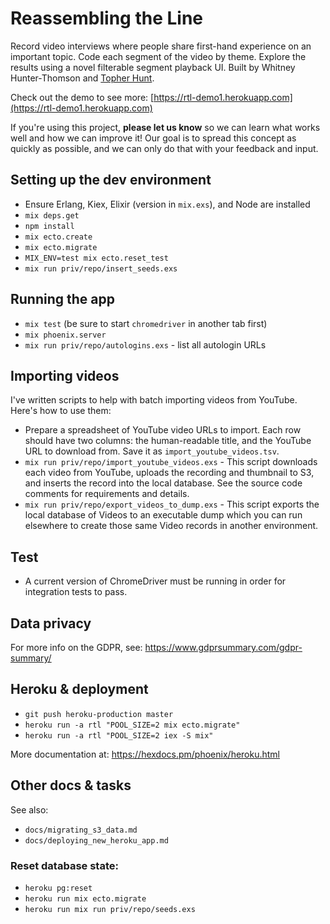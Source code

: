 # Reassembling the Line

Record video interviews where people share first-hand experience on an important topic. Code each segment of the video by theme. Explore the results using a novel filterable segment playback UI. Built by Whitney Hunter-Thomson and [Topher Hunt](topherhunt.com).

Check out the demo to see more: [https://rtl-demo1.herokuapp.com](https://rtl-demo1.herokuapp.com)

If you're using this project, **please let us know** so we can learn what works well and how we can improve it! Our goal is to spread this concept as quickly as possible, and we can only do that with your feedback and input.


## Setting up the dev environment

  * Ensure Erlang, Kiex, Elixir (version in `mix.exs`), and Node are installed
  * `mix deps.get`
  * `npm install`
  * `mix ecto.create`
  * `mix ecto.migrate`
  * `MIX_ENV=test mix ecto.reset_test`
  * `mix run priv/repo/insert_seeds.exs`


## Running the app

  * `mix test` (be sure to start `chromedriver` in another tab first)
  * `mix phoenix.server`
  * `mix run priv/repo/autologins.exs` - list all autologin URLs


## Importing videos

I've written scripts to help with batch importing videos from YouTube. Here's how to use them:

  * Prepare a spreadsheet of YouTube video URLs to import. Each row should have two columns: the human-readable title, and the YouTube URL to download from. Save it as `import_youtube_videos.tsv`.
  * `mix run priv/repo/import_youtube_videos.exs` - This script downloads each video from YouTube, uploads the recording and thumbnail to S3, and inserts the record into the local database. See the source code comments for requirements and details.
  * `mix run priv/repo/export_videos_to_dump.exs` - This script exports the local database of Videos to an executable dump which you can run elsewhere to create those same Video records in another environment.


## Test

  * A current version of ChromeDriver must be running in order for integration tests to pass.


## Data privacy

For more info on the GDPR, see: https://www.gdprsummary.com/gdpr-summary/


## Heroku & deployment

* `git push heroku-production master`
* `heroku run -a rtl "POOL_SIZE=2 mix ecto.migrate"`
* `heroku run -a rtl "POOL_SIZE=2 iex -S mix"`

More documentation at: https://hexdocs.pm/phoenix/heroku.html


## Other docs & tasks

See also:

  * `docs/migrating_s3_data.md`
  * `docs/deploying_new_heroku_app.md`


### Reset database state:

  * `heroku pg:reset`
  * `heroku run mix ecto.migrate`
  * `heroku run mix run priv/repo/seeds.exs`
